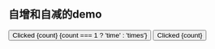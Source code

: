 
## 自增和自减的demo
<script>
	let count = 0;

	$: if (count >= 10) {
		alert(`count is dangerously high!`);
		count = 9;
	}

	$: if (count < 0) {
		alert(`count is low`)
		count = 0
	}

	function handleClick() {
		count += 1;
	}
	function downClick() {
		count -= 1;
	}
</script>

<button on:click={handleClick}>
	Clicked {count}
	{count === 1 ? 'time' : 'times'}
</button>

<button on:click={downClick}>
	Clicked {count}
</button>





